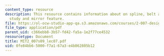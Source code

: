 ```yaml
---
content_type: resource
description: This resource contains information about on spline, belt and gear, case
  study and mirror feature.
file: https://ol-ocw-studio-app-qa.s3.amazonaws.com/courses/2-007-design-and-manufacturing-i-spring-2009/0fe84bb65000f7a167a3e4b862805b12_MIT2_007s09_lec07.pdf
file_type: application/pdf
parent_uid: c366ebb8-3b57-fd42-fa5a-1e2f77ce4532
resourcetype: Document
title: MIT2_007s09_lec07.pdf
uid: 0fe84bb6-5000-f7a1-67a3-e4b862805b12
---
```

